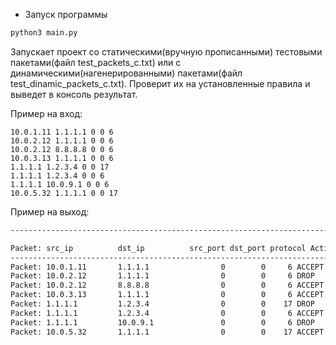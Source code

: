 - Запуск программы
```bash
python3 main.py
```
Запускает проект со статическими(вручную прописанными) тестовыми пакетами(файл test_packets_с.txt) или
с динамическими(нагенерированными) пакетами(файл test_dinamic_packets_c.txt).
Проверит их на установленные правила и выведет в консоль результат.

Пример на вход:

```
10.0.1.11 1.1.1.1 0 0 6
10.0.2.12 1.1.1.1 0 0 6
10.0.2.12 8.8.8.8 0 0 6
10.0.3.13 1.1.1.1 0 0 6
1.1.1.1 1.2.3.4 0 0 17
1.1.1.1 1.2.3.4 0 0 6
1.1.1.1 10.0.9.1 0 0 6
10.0.5.32 1.1.1.1 0 0 17
```


Пример на выход:
```bash
--------------------------------------------------------------------------

Packet: src_ip          dst_ip          src_port dst_port protocol Action
--------------------------------------------------------------------------
Packet: 10.0.1.11       1.1.1.1                0        0     6 ACCEPT
Packet: 10.0.2.12       1.1.1.1                0        0     6 DROP
Packet: 10.0.2.12       8.8.8.8                0        0     6 ACCEPT
Packet: 10.0.3.13       1.1.1.1                0        0     6 ACCEPT
Packet: 1.1.1.1         1.2.3.4                0        0    17 DROP
Packet: 1.1.1.1         1.2.3.4                0        0     6 ACCEPT
Packet: 1.1.1.1         10.0.9.1               0        0     6 DROP
Packet: 10.0.5.32       1.1.1.1                0        0    17 ACCEPT
```